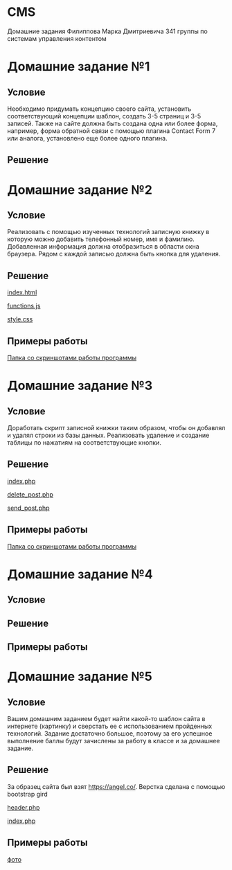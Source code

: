 # CMS
Домашние задания Филиппова Марка Дмитриевича 341 группы по системам управления контентом

# Домашние задание №1
  ## Условие
  Необходимо придумать концепцию своего сайта, установить соответствующий концепции шаблон, создать 3-5 страниц и 3-5 записей. Также на сайте должна быть создана одна или более форма, например, форма обратной связи с помощью плагина Contact Form 7 или аналога, установлено еще более одного плагина.
  ## Решение

# Домашние задание №2
  ## Условие
  Реализовать с помощью изученных технологий записную книжку в которую можно добавить телефонный номер, имя и фамилию. Добавленная информация должна отобразиться в области окна браузера. Рядом с каждой записью должна быть кнопка для удаления.
  ## Решение
   [index.html](https://github.com/marky24/CMS/blob/master/1st_dz/index.html)
   
   [functions.js](https://github.com/marky24/CMS/blob/master/1st_dz/functions.js)
   
   [style.css](https://github.com/marky24/CMS/blob/master/1st_dz/style.css)
  ## Примеры работы
   [Папка со скриншотами работы программы](https://github.com/marky24/CMS/tree/master/1st_dz/photos)
    
 # Домашние задание №3
  ## Условие
   Доработать скрипт записной книжки таким образом, чтобы он добавлял и удалял строки из базы        данных. Реализовать удаление и создание таблицы по нажатиям на соответствующие кнопки.
  ## Решение
   [index.php](https://github.com/marky24/CMS/blob/master/2d_dz/index.php)
   
   [delete_post.php](https://github.com/marky24/CMS/blob/master/2d_dz/delete_post.php)
   
   [send_post.php](https://github.com/marky24/CMS/blob/master/2d_dz/send_post.php)
  ## Примеры работы
   [Папка со скриншотами работы программы](https://github.com/marky24/CMS/tree/master/2d_dz/photos)
    
 # Домашние задание №4
  ## Условие

  ## Решение

  ## Примеры работы
  
 # Домашние задание №5
  ## Условие
Вашим домашним заданием будет найти какой-то шаблон сайта в интернете (картинку) и сверстать ее с использованием пройденных технологий. Задание достаточно большое, поэтому за его успешное выполнение баллы будут зачислены за работу в классе и за домашнее задание.
  ## Решение
За образец сайта был взят https://angel.co/. Верстка сделана с помощью bootstrap gird

[header.php](https://github.com/marky24/CMS/blob/master/4dz/header.php)

[index.php](https://github.com/marky24/CMS/blob/master/4dz/index.php)
  ## Примеры работы 
   [фото](https://github.com/marky24/CMS/blob/master/4dz/rDTUTgDBeGM.jpg)
